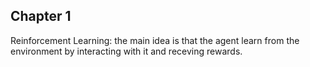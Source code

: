 ## Chapter 1
Reinforcement Learning: the main idea is that the agent learn from the environment by interacting with it and receving rewards.



